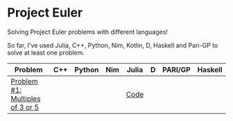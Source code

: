 # Project Euler

Solving Project Euler problems with different languages!

So far, I've used Julia, C++, Python, Nim, Kotlin, D, Haskell and Pari-GP to solve at least one problem.

| Problem | C++ | Python | Nim | Julia | D | PARI/GP | Haskell |
| --- | --- | --- | --- | --- | --- | --- | --- |
| [Problem #1: Multiples of 3 or 5](https://projecteuler.net/problem=1) |  |  |  | [Code](https://github.com/MariaChrysafis/Project-Euler/blob/main/1.hs) |  |  |  |

